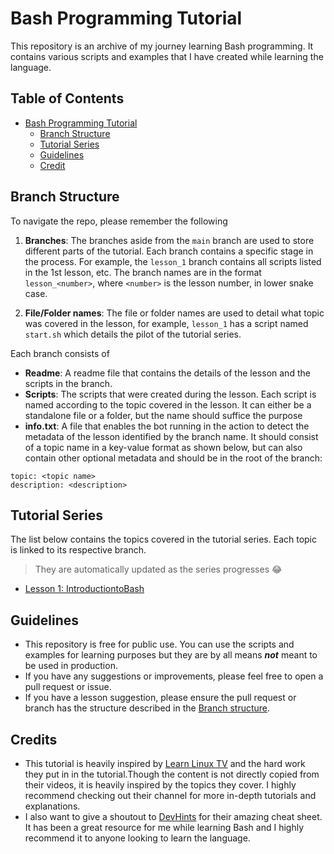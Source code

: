 # Bash Programming Tutorial

This repository is an archive of my journey learning Bash programming. It contains various scripts and examples that I have created while learning the language.

## Table of Contents

- [Bash Programming Tutorial](#bash-programming-tutorial)
  - [Branch Structure](#branch-structure)
  - [Tutorial Series](#tutorial-series)
  - [Guidelines](#guidelines)
  - [Credit](#credits)

## Branch Structure

To navigate the repo, please remember the following

1. __Branches__: The branches aside from the `main` branch are used to store different parts of the tutorial. Each branch contains a specific stage in the process. For example, the `lesson_1` branch contains all scripts listed in the 1st lesson, etc. The branch names are in the format `lesson_<number>`, where `<number>` is the lesson number, in lower snake case.

2. __File/Folder names__: The file or folder names are used to detail what topic was covered in the lesson, for example, `lesson_1` has a script named `start.sh` which details the pilot of the tutorial series.

Each branch consists of

- __Readme__: A readme file that contains the details of the lesson and the scripts in the branch.
- __Scripts__: The scripts that were created during the lesson. Each script is named according to the topic covered in the lesson. It can either be a standalone file or a folder, but the name should suffice the purpose
- __info.txt__: A file that enables the bot running in the action to detect the metadata of the lesson identified by the branch name. It should consist of a topic name in a key-value format as shown below, but can also contain other optional metadata and should be in the root of the branch:

```text
topic: <topic name>
description: <description>
```

## Tutorial Series

The list below contains the topics covered in the tutorial series. Each topic is linked to its respective branch.

> They are automatically updated as the series progresses 😂

<!-- Please dont delete the comments surrounding the list of lessons🙏 -->
<!-- Start of tutorial list -->
- [Lesson 1: IntroductiontoBash](https://github.com/itsbluejelly/Bash-Programming/tree/lesson_1)
<!-- End of tutorial list -->

## Guidelines

- This repository is free for public use. You can use the scripts and examples for learning purposes but they are by all means ___not___ meant to be used in production.
- If you have any suggestions or improvements, please feel free to open a pull request or issue.
- If you have a lesson suggestion, please ensure the pull request or branch has the structure described in the [Branch structure](#branch-structure).

## Credits

- This tutorial is heavily inspired by [Learn Linux TV](https://www.youtube.com/@LearnLinuxTV/videos) and the hard work they put in in the tutorial.Though the content is not directly copied from their videos, it is heavily inspired by the topics they cover. I highly recommend checking out their channel for more in-depth tutorials and explanations.
- I also want to give a shoutout to [DevHints](https://devhints.io/bash) for their amazing cheat sheet. It has been a great resource for me while learning Bash and I highly recommend it to anyone looking to learn the language.
